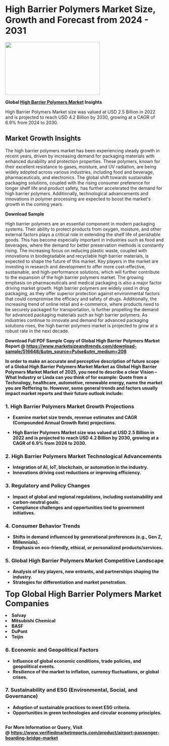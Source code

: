 <H1>High Barrier Polymers Market Size, Growth and Forecast from 2024 - 2031</H1><img class="aligncenter size-medium wp-image-584254" src="https://thirdeyenews.in/wp-content/uploads/2024/09/Global-Market-Research-300x168.jpeg" alt="" width="300" height="168" /><p><strong>Global&nbsp;<a href="https://www.marketsizeandtrends.com/download-sample/516648/&amp;utm_source=Pulse&amp;utm_medium=208">High Barrier Polymers Market</a> Insights</strong></p><p>High Barrier Polymers Market size was valued at USD 2.5 Billion in 2022 and is projected to reach USD 4.2 Billion by 2030, growing at a CAGR of 6.9% from 2024 to 2030.</p><p><h2>Market Growth Insights</h2> <p>The high barrier polymers market has been experiencing steady growth in recent years, driven by increasing demand for packaging materials with enhanced durability and protection properties. These polymers, known for their excellent resistance to gases, moisture, and UV radiation, are being widely adopted across various industries, including food and beverage, pharmaceuticals, and electronics. The global shift towards sustainable packaging solutions, coupled with the rising consumer preference for longer shelf life and product safety, has further accelerated the demand for high barrier polymers. Additionally, technological advancements and innovations in polymer processing are expected to boost the market's growth in the coming years.</p> <p><strong>Download Sample</strong></p> <p>High barrier polymers are an essential component in modern packaging systems. Their ability to protect products from oxygen, moisture, and other external factors plays a critical role in extending the shelf life of perishable goods. This has become especially important in industries such as food and beverages, where the demand for better preservation methods is constantly rising. The increasing focus on reducing plastic waste, coupled with innovations in biodegradable and recyclable high barrier materials, is expected to shape the future of this market. Key players in the market are investing in research and development to offer more cost-effective, sustainable, and high-performance solutions, which will further contribute to the expansion of the high barrier polymers market. The growing emphasis on pharmaceuticals and medical packaging is also a major factor driving market growth. High barrier polymers are widely used in drug packaging, as they offer superior protection against environmental factors that could compromise the efficacy and safety of drugs. Additionally, the increasing trend of online retail and e-commerce, where products need to be securely packaged for transportation, is further propelling the demand for advanced packaging materials such as high barrier polymers. As industries continue to innovate and demand for advanced packaging solutions rises, the high barrier polymers market is projected to grow at a robust rate in the next decade. <p><strong></p><p><span class=""><strong>Download Full PDF Sample Copy of Global High Barrier Polymers Market Report</strong> @ <a href="https://www.marketsizeandtrends.com/download-sample/516648/&amp;utm_source=Pulse&amp;utm_medium=208" target="_blank">https://www.marketsizeandtrends.com/download-sample/516648/&amp;utm_source=Pulse&amp;utm_medium=208</a></span></p><p>In order to make an accurate and perceptive description of future scope of a Global&nbsp;High Barrier Polymers Market Market as Global&nbsp;High Barrier Polymers Market Market of 2025, you need to describe a clear Vision &ndash; What Industry or Linda can you think of for example: Quote from a Technology, healthcare, automotive, renewable energy, name the market you are Reffering to. However, some general trends and factors usually impact market reports and their future outlook include:</p><h3>1.&nbsp;<strong>High Barrier Polymers Market Growth Projections</strong></h3><ul><li>Examine market size trends, revenue estimates and CAGR (Compounded Annual Growth Rate) projections.</li><li><p>High Barrier Polymers Market size was valued at USD 2.5 Billion in 2022 and is projected to reach USD 4.2 Billion by 2030, growing at a CAGR of 6.9% from 2024 to 2030.</p></li></ul><h3>2.&nbsp;<strong>High Barrier Polymers Market Technological Advancements</strong></h3><ul><li>Integration of AI, IoT, blockchain, or automation in the industry.</li><li>Innovations driving cost reductions or improving efficiency.</li></ul><h3>3.&nbsp;<strong>Regulatory and Policy Changes</strong></h3><ul><li>Impact of global and regional regulations, including sustainability and carbon-neutral goals.</li><li>Compliance challenges and opportunities tied to government initiatives.</li></ul><h3>4.&nbsp;<strong>Consumer Behavior Trends</strong></h3><ul><li>Shifts in demand influenced by generational preferences (e.g., Gen Z, Millennials).</li><li>Emphasis on eco-friendly, ethical, or personalized products/services.</li></ul><h3>5.&nbsp;<strong>Global High Barrier Polymers Market Competitive Landscape</strong></h3><ul><li>Analysis of key players, new entrants, and partnerships shaping the industry.</li><li>Strategies for differentiation and market penetration.</li></ul><p data-pm-slice="1 1 []"><span style="color: inherit; font-family: inherit; font-size: 25px;">Top Global High Barrier Polymers Market Companies</span></p><div class="" data-test-id=""><p><li>Solvay</li><li> Mitsubishi Chemical</li><li> BASF</li><li> DuPont</li><li> Teijin</li></p></div><h3>6.&nbsp;<strong>Economic and Geopolitical Factors</strong></h3><ul><li>Influence of global economic conditions, trade policies, and geopolitical events.</li><li>Resilience of the market to inflation, currency fluctuations, or global crises.</li></ul><h3>7.&nbsp;<strong>Sustainability and ESG (Environmental, Social, and Governance)</strong></h3><ul><li>Adoption of sustainable practices to meet ESG criteria.</li><li>Opportunities in green technologies and circular economy principles.</li></ul><h2><strong style="font-size: 14px;">For More Information or Query, Visit @&nbsp;</strong><a style="background-color: #ffffff; font-size: 14px;" href="https://www.marketsizeandtrends.com/report/high-barrier-polymers-market/" target="_blank">https://www.verifiedmarketreports.com/product/airport-passenger-boarding-bridge-market</a></h2>
